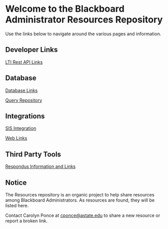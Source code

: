 # Welcome to the Blackboard Administrator Resources Repository

Use the links below to navigate around the various pages and information.

## Developer Links

[LTI Rest API Links](developer/lti_restapi.md)

## Database
[Database Links](developer/databases.md)

[Query Repository](main/Queries)

## Integrations

[SIS Integration](developer/sis.md)

[Web Links](integrations/welinks.md)

## Third Party Tools

[Respondus Information and Links](integrations/respondus.md)

## Notice

The Resources repository is an organic project to help share resources among Blackboard Administrators. As resources are found, they will be listed here. 

Contact Carolyn Ponce at cponce@astate.edu to share a new resource or report a broken link. 
